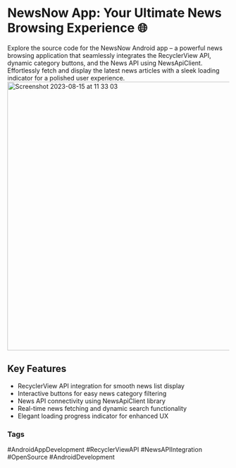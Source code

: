 # NewsNow App: Your Ultimate News Browsing Experience 🌐

Explore the source code for the NewsNow Android app – a powerful news browsing application that seamlessly integrates the RecyclerView API, dynamic category buttons, and the News API using NewsApiClient. Effortlessly fetch and display the latest news articles with a sleek loading indicator for a polished user experience.
<img width="609" alt="Screenshot 2023-08-15 at 11 33 03" src="https://github.com/bimalkaf/Android_News_App/assets/60041910/c54173b3-d7fa-463d-9167-681e20969ccd">

## Key Features

- RecyclerView API integration for smooth news list display
- Interactive buttons for easy news category filtering
- News API connectivity using NewsApiClient library
- Real-time news fetching and dynamic search functionality
- Elegant loading progress indicator for enhanced UX


### Tags

#AndroidAppDevelopment #RecyclerViewAPI #NewsAPIIntegration #OpenSource #AndroidDevelopment


